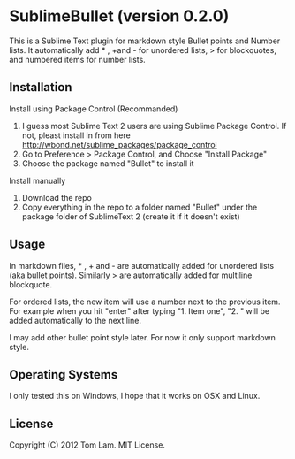 # SublimeBullet (version 0.2.0)

This is a Sublime Text plugin for markdown style Bullet points and Number lists. It automatically add * , +and - for unordered lists, > for blockquotes, and numbered items for number lists.

## Installation

Install using Package Control (Recommanded)

1. I guess most Sublime Text 2 users are using Sublime Package Control. If not, pleast install in from here <http://wbond.net/sublime_packages/package_control>
2. Go to Preference > Package Control, and Choose "Install Package"
3. Choose the package named "Bullet" to install it

Install manually

1. Download the repo
2. Copy everything in the repo to a folder named "Bullet" under the package folder of SublimeText 2 (create it if it doesn't exist)

## Usage

In markdown files, * , + and - are automatically added for unordered lists (aka bullet points). Similarly > are automatically added for multiline blockquote.

For ordered lists, the new item will use a number next to the previous item. For example when you hit "enter" after typing "1. Item one", "2. " will be added automatically to the next line. 

I may add other bullet point style later. For now it only support markdown style.

## Operating Systems

I only tested this on Windows, I hope that it works on OSX and Linux.

## License

Copyright (C) 2012 Tom Lam. MIT License.


